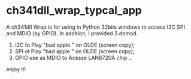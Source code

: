 # ch341dll_wrap_typcal_app
A ch341dll Wrap is for using in Python 32bits windows  to access I2C SPI and MDIO (by GPIO).
In addition, I provided 3 demod.  

1.  I2C to Play "bad apple " on OLDE  (screen copy);
2.  SPI ot Play "bad apple " on OLDE  (screen copy);
3.  GPIO use as MDIO to Acesse LAN8720A chip ..

enjoy it!
